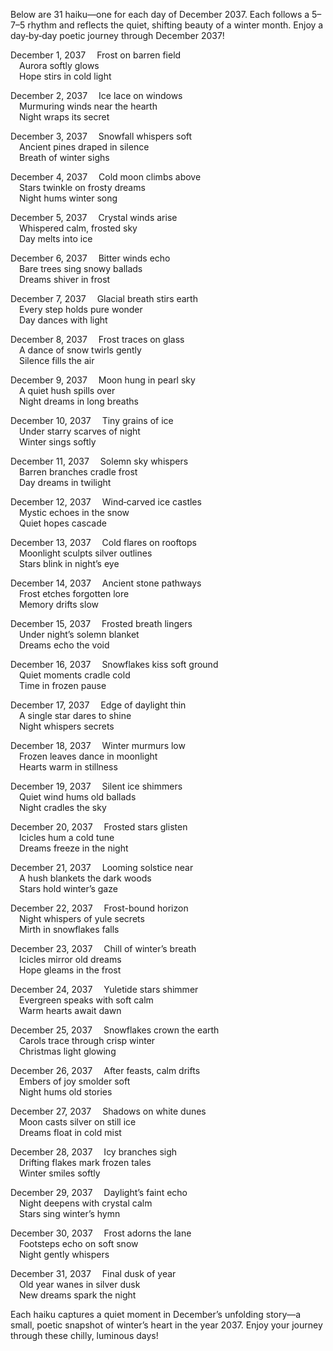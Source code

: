 Below are 31 haiku—one for each day of December 2037. Each follows a 5–7–5 rhythm and reflects the quiet, shifting beauty of a winter month. Enjoy a day‐by‐day poetic journey through December 2037!

December 1, 2037
 Frost on barren field  
 Aurora softly glows  
 Hope stirs in cold light

December 2, 2037
 Ice lace on windows  
 Murmuring winds near the hearth  
 Night wraps its secret

December 3, 2037
 Snowfall whispers soft  
 Ancient pines draped in silence  
 Breath of winter sighs

December 4, 2037
 Cold moon climbs above  
 Stars twinkle on frosty dreams  
 Night hums winter song

December 5, 2037
 Crystal winds arise  
 Whispered calm, frosted sky  
 Day melts into ice

December 6, 2037
 Bitter winds echo  
 Bare trees sing snowy ballads  
 Dreams shiver in frost

December 7, 2037
 Glacial breath stirs earth  
 Every step holds pure wonder  
 Day dances with light

December 8, 2037
 Frost traces on glass  
 A dance of snow twirls gently  
 Silence fills the air

December 9, 2037
 Moon hung in pearl sky  
 A quiet hush spills over  
 Night dreams in long breaths

December 10, 2037
 Tiny grains of ice  
 Under starry scarves of night  
 Winter sings softly

December 11, 2037
 Solemn sky whispers  
 Barren branches cradle frost  
 Day dreams in twilight

December 12, 2037
 Wind‐carved ice castles  
 Mystic echoes in the snow  
 Quiet hopes cascade

December 13, 2037
 Cold flares on rooftops  
 Moonlight sculpts silver outlines  
 Stars blink in night’s eye

December 14, 2037
 Ancient stone pathways  
 Frost etches forgotten lore  
 Memory drifts slow

December 15, 2037
 Frosted breath lingers  
 Under night’s solemn blanket  
 Dreams echo the void

December 16, 2037
 Snowflakes kiss soft ground  
 Quiet moments cradle cold  
 Time in frozen pause

December 17, 2037
 Edge of daylight thin  
 A single star dares to shine  
 Night whispers secrets

December 18, 2037
 Winter murmurs low  
 Frozen leaves dance in moonlight  
 Hearts warm in stillness

December 19, 2037
 Silent ice shimmers  
 Quiet wind hums old ballads  
 Night cradles the sky

December 20, 2037
 Frosted stars glisten  
 Icicles hum a cold tune  
 Dreams freeze in the night

December 21, 2037
 Looming solstice near  
 A hush blankets the dark woods  
 Stars hold winter’s gaze

December 22, 2037
 Frost-bound horizon  
 Night whispers of yule secrets  
 Mirth in snowflakes falls

December 23, 2037
 Chill of winter’s breath  
 Icicles mirror old dreams  
 Hope gleams in the frost

December 24, 2037
 Yuletide stars shimmer  
 Evergreen speaks with soft calm  
 Warm hearts await dawn

December 25, 2037
 Snowflakes crown the earth  
 Carols trace through crisp winter  
 Christmas light glowing

December 26, 2037
 After feasts, calm drifts  
 Embers of joy smolder soft  
 Night hums old stories

December 27, 2037
 Shadows on white dunes  
 Moon casts silver on still ice  
 Dreams float in cold mist

December 28, 2037
 Icy branches sigh  
 Drifting flakes mark frozen tales  
 Winter smiles softly

December 29, 2037
 Daylight’s faint echo  
 Night deepens with crystal calm  
 Stars sing winter’s hymn

December 30, 2037
 Frost adorns the lane  
 Footsteps echo on soft snow  
 Night gently whispers

December 31, 2037
 Final dusk of year  
 Old year wanes in silver dusk  
 New dreams spark the night

Each haiku captures a quiet moment in December’s unfolding story—a small, poetic snapshot of winter’s heart in the year 2037. Enjoy your journey through these chilly, luminous days!
